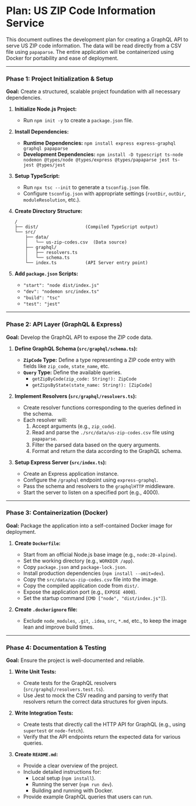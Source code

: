 
# Plan: US ZIP Code Information Service

This document outlines the development plan for creating a GraphQL API to serve US ZIP code information. The data will be read directly from a CSV file using `papaparse`. The entire application will be containerized using Docker for portability and ease of deployment.

---

### **Phase 1: Project Initialization & Setup**

**Goal:** Create a structured, scalable project foundation with all necessary dependencies.

1.  **Initialize Node.js Project:**
    *   Run `npm init -y` to create a `package.json` file.

2.  **Install Dependencies:**
    *   **Runtime Dependencies:** `npm install express express-graphql graphql papaparse`
    *   **Development Dependencies:** `npm install -D typescript ts-node nodemon @types/node @types/express @types/papaparse jest ts-jest @types/jest`

3.  **Setup TypeScript:**
    *   Run `npx tsc --init` to generate a `tsconfig.json` file.
    *   Configure `tsconfig.json` with appropriate settings (`rootDir`, `outDir`, `moduleResolution`, etc.).

4.  **Create Directory Structure:**
    ```
    /
    ├── dist/                  (Compiled TypeScript output)
    └── src/
        ├── data/
        │   └── us-zip-codes.csv  (Data source)
        ├── graphql/
        │   ├── resolvers.ts
        │   └── schema.ts
        └── index.ts           (API Server entry point)
    ```

5.  **Add `package.json` Scripts:**
    *   `"start": "node dist/index.js"`
    *   `"dev": "nodemon src/index.ts"`
    *   `"build": "tsc"`
    *   `"test": "jest"`

---

### **Phase 2: API Layer (GraphQL & Express)**

**Goal:** Develop the GraphQL API to expose the ZIP code data.

1.  **Define GraphQL Schema (`src/graphql/schema.ts`):**
    *   **`ZipCode` Type:** Define a type representing a ZIP code entry with fields like `zip_code`, `state_name`, etc.
    *   **`Query` Type:** Define the available queries.
        *   `getZipByCode(zip_code: String!): ZipCode`
        *   `getZipsByState(state_name: String!): [ZipCode]`

2.  **Implement Resolvers (`src/graphql/resolvers.ts`):**
    *   Create resolver functions corresponding to the queries defined in the schema.
    *   Each resolver will:
        1.  Accept arguments (e.g., `zip_code`).
        2.  Read and parse the `./src/data/us-zip-codes.csv` file using `papaparse`.
        3.  Filter the parsed data based on the query arguments.
        4.  Format and return the data according to the GraphQL schema.

3.  **Setup Express Server (`src/index.ts`):**
    *   Create an Express application instance.
    *   Configure the `/graphql` endpoint using `express-graphql`.
    *   Pass the schema and resolvers to the `graphqlHTTP` middleware.
    *   Start the server to listen on a specified port (e.g., 4000).

---

### **Phase 3: Containerization (Docker)**

**Goal:** Package the application into a self-contained Docker image for deployment.

1.  **Create `Dockerfile`:**
    *   Start from an official Node.js base image (e.g., `node:20-alpine`).
    *   Set the working directory (e.g., `WORKDIR /app`).
    *   Copy `package.json` and `package-lock.json`.
    *   Install production dependencies (`npm install --omit=dev`).
    *   Copy the `src/data/us-zip-codes.csv` file into the image.
    *   Copy the compiled application code from `dist/`.
    *   Expose the application port (e.g., `EXPOSE 4000`).
    *   Set the startup command (`CMD ["node", "dist/index.js"]`).

2.  **Create `.dockerignore` file:**
    *   Exclude `node_modules`, `.git`, `.idea`, `src`, `*.md`, etc., to keep the image lean and improve build times.

---

### **Phase 4: Documentation & Testing**

**Goal:** Ensure the project is well-documented and reliable.

1.  **Write Unit Tests:**
    *   Create tests for the GraphQL resolvers (`src/graphql/resolvers.test.ts`).
    *   Use Jest to mock the CSV reading and parsing to verify that resolvers return the correct data structures for given inputs.

2.  **Write Integration Tests:**
    *   Create tests that directly call the HTTP API for GraphQL (e.g., using `supertest` or `node-fetch`).
    *   Verify that the API endpoints return the expected data for various queries.

3.  **Create `README.md`:**
    *   Provide a clear overview of the project.
    *   Include detailed instructions for:
        *   Local setup (`npm install`).
        *   Running the server (`npm run dev`).
        *   Building and running with Docker.
    *   Provide example GraphQL queries that users can run.
